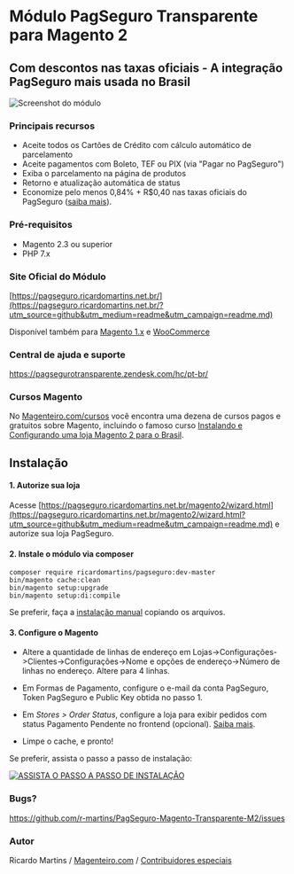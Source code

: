 # Módulo PagSeguro Transparente para Magento 2
## Com descontos nas taxas oficiais - A integração PagSeguro mais usada no Brasil
![Screenshot do módulo](https://pagseguro.ricardomartins.net.br/assets/images/0589909f1b209ab5c65a10cac237548d_screenshotcheckoutcc.jpg)

### Principais recursos
* Aceite todos os Cartões de Crédito com cálculo automático de parcelamento
* Aceite pagamentos com Boleto, TEF ou PIX (via "Pagar no PagSeguro")
* Exiba o parcelamento na página de produtos
* Retorno e atualização automática de status
* Economize pelo menos 0,84% + R$0,40 nas taxas oficiais do PagSeguro ([saiba mais](https://pagseguro.ricardomartins.net.br/compare.html)).

### Pré-requisitos
* Magento 2.3 ou superior
* PHP 7.x

### Site Oficial do Módulo
[https://pagseguro.ricardomartins.net.br/](https://pagseguro.ricardomartins.net.br/?utm_source=github&utm_medium=readme&utm_campaign=readme.md)

Disponível também para [Magento 1.x](https://pagseguro.ricardomartins.net.br/magento1.html?utm_source=github&utm_medium=readme&utm_campaign=readme.md) e [WooCommerce](https://pagseguro.ricardomartins.net.br/woocommerce.html?utm_source=github&utm_medium=readme&utm_campaign=readme.md)

### Central de ajuda e suporte
https://pagsegurotransparente.zendesk.com/hc/pt-br/

### Cursos Magento
No [Magenteiro.com/cursos](https://www.magenteiro.com/cursos?___store=default&utm_source=github&utm_medium=readme&utm_campaign=readme.md) você encontra uma dezena de cursos pagos e gratuitos sobre Magento, incluindo o famoso curso [Instalando e Configurando uma loja Magento 2 para o Brasil](https://www.magenteiro.com/magento2brasil?___store=default&utm_source=github&utm_medium=readme&utm_campaign=readme.md). 

## Instalação
#### 1. Autorize sua loja 
Acesse [https://pagseguro.ricardomartins.net.br/magento2/wizard.html](https://pagseguro.ricardomartins.net.br/magento2/wizard.html?utm_source=github&utm_medium=readme&utm_campaign=readme.md) e autorize sua loja PagSeguro.

#### 2. Instale o módulo via composer
 
    composer require ricardomartins/pagseguro:dev-master
    bin/magento cache:clean
    bin/magento setup:upgrade
    bin/magento setup:di:compile

Se preferir, faça a [instalação manual](https://pagsegurotransparente.zendesk.com/hc/pt-br/articles/360031292751-Magento-2-Como-fazer-a-instala%C3%A7%C3%A3o-manual-do-m%C3%B3dulo-) copiando os arquivos.

#### 3. Configure o Magento

* Altere a quantidade de linhas de endereço em Lojas->Configurações->Clientes->Configurações->Nome e opções de endereço->Número de linhas no endereço.
Altere para 4 linhas.

* Em Formas de Pagamento, configure o e-mail da conta PagSeguro, Token PagSeguro e Public Key obtida no passo 1.

* Em _Stores > Order Status_, configure a loja para exibir pedidos com status Pagamento Pendente no frontend (opcional). [Saiba mais](https://pagsegurotransparente.zendesk.com/hc/pt-br/articles/360029981831).

* Limpe o cache, e pronto!


Se preferir, assista o passo a passo de instalação:

[![ASSISTA O PASSO A PASSO DE INSTALAÇÃO](https://img.youtube.com/vi/DQJ3W9Qfn58/0.jpg)](https://www.youtube.com/watch?v=DQJ3W9Qfn58)


### Bugs?
https://github.com/r-martins/PagSeguro-Magento-Transparente-M2/issues

### Autor
Ricardo Martins / [Magenteiro.com](https://www.magenteiro.com/?___store=default) / [Contribuidores especiais](https://github.com/r-martins/PagSeguro-Magento-Transparente-M2/pulls?utf8=%E2%9C%93&q=is%3Apr+is%3Amerged)
